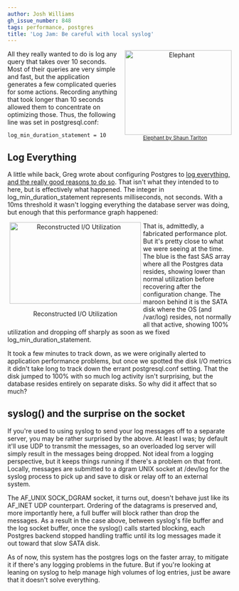```yaml
---
author: Josh Williams
gh_issue_number: 848
tags: performance, postgres
title: 'Log Jam: Be careful with local syslog'
---
```




<div class="separator" style="clear: both; float: right; text-align: center;"><a href="http://www.flickr.com/photos/shauntarlton/336510796/" style="clear: right; margin-bottom: 1em; margin-left: 1em;"><img alt="Elephant" border="0" height="190" src="/blog/2013/08/22/log-jam-be-careful-with-local-syslog/image-0.jpeg" width="240"/></a><br/>
<small><a href="http://www.flickr.com/photos/gadl/">Elephant by Shaun Tarlton</a></small></div>

All they really wanted to do is log any query that takes over 10 seconds.  Most of their queries are very simple and fast, but the application generates a few complicated queries for some actions.  Recording anything that took longer than 10 seconds allowed them to concentrate on optimizing those. Thus, the following line was set in postgresql.conf:

```
log_min_duration_statement = 10
```

## Log Everything

A little while back, Greg wrote about configuring Postgres to [log everything, and the really good reasons to do so](/2012/06/logstatement-postgres-all-full-logging.html).  That isn't what they intended to to here, but is effectively what happened.  The integer in log_min_duration_statement represents milliseconds, not seconds.  With a 10ms threshold it wasn't logging everything the database server was doing, but enough that this performance graph happened:

<div class="separator" style="clear: both; float: left; text-align: center; width: 305px"><img alt="Reconstructed I/O Utilization" height="183" src="/blog/2013/08/22/log-jam-be-careful-with-local-syslog/image-0.png" title="Reconstructed I/O Utilization" width="295"/><p class="wp-caption-text">Reconstructed I/O Utilization</p></div>

That is, admittedly, a fabricated performance plot.  But it's pretty close to what we were seeing at the time.  The blue is the fast SAS array where all the Postgres data resides, showing lower than normal utilization before recovering after the configuration change.  The maroon behind it is the SATA disk where the OS (and /var/log) resides, not normally all that active, showing 100% utilization and dropping off sharply as soon as we fixed log_min_duration_statement.

It took a few minutes to track down, as we were originally alerted to application performance problems, but once we spotted the disk I/O metrics it didn't take long to track down the errant postgresql.conf setting.  That the disk jumped to 100% with so much log activity isn't surprising, but the database resides entirely on separate disks.  So why did it affect that so much?

## syslog() and the surprise on the socket

If you're used to using syslog to send your log messages off to a separate server, you may be rather surprised by the above.  At least I was; by default it'll use UDP to transmit the messages, so an overloaded log server will simply result in the messages being dropped.  Not ideal from a logging perspective, but it keeps things running if there's a problem on that front.  Locally, messages are submitted to a dgram UNIX socket at /dev/log for the syslog process to pick up and save to disk or relay off to an external system.

The AF_UNIX SOCK_DGRAM socket, it turns out, doesn't behave just like its AF_INET UDP counterpart.  Ordering of the datagrams is preserved and, more importantly here, a full buffer will block rather than drop the messages.  As a result in the case above, between syslog's file buffer and the log socket buffer, once the syslog() calls started blocking, each Postgres backend stopped handling traffic until its log messages made it out toward that slow SATA disk.

As of now, this system has the postgres logs on the faster array, to mitigate it if there's any logging problems in the future.  But if you're looking at leaning on syslog to help manage high volumes of log entries, just be aware that it doesn't solve everything.


